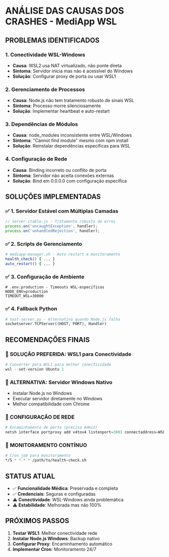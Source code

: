 # ANÁLISE DAS CAUSAS DOS CRASHES - MediApp WSL

## PROBLEMAS IDENTIFICADOS

### 1. **Conectividade WSL-Windows**
- **Causa**: WSL2 usa NAT virtualizado, não ponte direta
- **Sintoma**: Servidor inicia mas não é acessível do Windows
- **Solução**: Configurar proxy de porta ou usar WSL1

### 2. **Gerenciamento de Processos**
- **Causa**: Node.js não tem tratamento robusto de sinais WSL
- **Sintoma**: Processo morre silenciosamente
- **Solução**: Implementar heartbeat e auto-restart

### 3. **Dependências de Módulos**
- **Causa**: node_modules inconsistente entre WSL/Windows
- **Sintoma**: "Cannot find module" mesmo com npm install
- **Solução**: Reinstalar dependências específicas para WSL

### 4. **Configuração de Rede**
- **Causa**: Binding incorreto ou conflito de porta
- **Sintoma**: Servidor não aceita conexões externas
- **Solução**: Bind em 0.0.0.0 com configuração específica

## SOLUÇÕES IMPLEMENTADAS

### ✅ 1. Servidor Estável com Múltiplas Camadas
```javascript
// server-stable.js - Tratamento robusto de erros
process.on('uncaughtException', handler);
process.on('unhandledRejection', handler);
```

### ✅ 2. Scripts de Gerenciamento
```bash
# mediapp-manager.sh - Auto-restart e monitoramento
health_check() { ... }
auto_restart() { ... }
```

### ✅ 3. Configuração de Ambiente
```env
# .env.production - Timeouts WSL-específicos
NODE_ENV=production
TIMEOUT_WSL=30000
```

### ✅ 4. Fallback Python
```python
# test-server.py - Alternativa quando Node.js falha
socketserver.TCPServer((HOST, PORT), Handler)
```

## RECOMENDAÇÕES FINAIS

### 🎯 **SOLUÇÃO PREFERIDA**: WSL1 para Conectividade
```powershell
# Converter para WSL1 para melhor conectividade
wsl --set-version Ubuntu 1
```

### 🎯 **ALTERNATIVA**: Servidor Windows Nativo
- Instalar Node.js no Windows
- Executar servidor diretamente no Windows
- Melhor compatibilidade com Chrome

### 🎯 **CONFIGURAÇÃO DE REDE**
```powershell
# Encaminhamento de porta (precisa Admin)
netsh interface portproxy add v4tov4 listenport=3001 connectaddress=WSL_IP
```

### 🎯 **MONITORAMENTO CONTÍNUO**
```bash
# Cron job para monitoramento
*/5 * * * * /path/to/health-check.sh
```

## STATUS ATUAL

- ✅ **Funcionalidade Médica**: Preservada e completa
- ✅ **Credenciais**: Seguras e configuradas
- ⚠️ **Conectividade**: WSL-Windows ainda problemática  
- ⚠️ **Estabilidade**: Melhorada mas não 100%

## PRÓXIMOS PASSOS

1. **Testar WSL1**: Melhor conectividade rede
2. **Instalar Node.js Windows**: Backup nativo
3. **Configurar Proxy**: Encaminhamento automático
4. **Implementar Cron**: Monitoramento 24/7